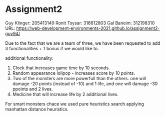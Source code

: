 # Assignment2
 Guy Klinger: 205413149
 Ronit Tsysar: 316612803
 Gal Baneim: 312198310
 URL: https://web-development-environments-2021.github.io/assignment2-guy94/
 
 Due to the fact that we are a team of three, we have been requested to add 3 functionalities + 1 bonus if we would like to.
 
 additional functionality:
 1. Clock that increases game time by 10 seconds.
 2. Random appearance lolipop - increases score by 10 points.
 3. Two of the monsters are more powerfull than the others. one will damage -20 points (instead of -10) and 1 life, 
   and one will damage -30 ppoints and 2 lives.
 4. Medicine that will increase life by 2 additional lives. 

For smart monsters chace we used pure heuristics search applying manhattan distance heuristics.
